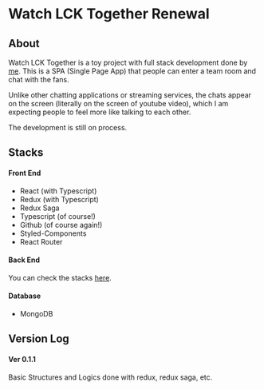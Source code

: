 # Watch LCK Together Renewal

## About

Watch LCK Together is a toy project with full stack development done by [me](https://github.com/beomseok-kang). This is a SPA (Single Page App) that people can enter a team room and chat with the fans.

Unlike other chatting applications or streaming services, the chats appear on the screen (literally on the screen of youtube video), which I am expecting people to feel more like talking to each other.

The development is still on process.

## Stacks

#### Front End

- React (with Typescript)
- Redux (with Typescript)
- Redux Saga
- Typescript (of course!)
- Github (of course again!)
- Styled-Components
- React Router

#### Back End

You can check the stacks [here](https://github.com/beomseok-kang/wlt-server).

#### Database

- MongoDB

## Version Log

#### Ver 0.1.1

Basic Structures and Logics done with redux, redux saga, etc.